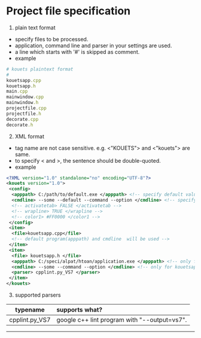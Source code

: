 # Project file specification

1. plain text format
 * specify files to be processed.
 * application, command line and parser in your settings are used.
 * a line which starts with '#' is skipped as comment.
 * example

```ruby
# kouets plaintext format
#
kouetsapp.cpp
kouetsapp.h
main.cpp
mainwindow.cpp
mainwindow.h
projectfile.cpp
projectfile.h
decorate.cpp
decorate.h
```

2. XML format
 * tag name are not case sensitive. e.g. <"KOUETS"> and <"kouets"> are same.
 * to specify < and >, the sentence should be double-quoted.
 * example

```xml
<?XML version="1.0" standalone="no" encoding="UTF-8"?>
<kouets version="1.0">
 <config>
  <apppath> C:/path/to/default.exe </apppath> <!-- specify default value -->
  <cmdline> --some --default --command --option </cmdline> <!-- specify default value -->
  <!-- activatetab> FALSE </activatetab -->
  <!-- wrapline> TRUE </wrapline -->
  <!-- color1> #FF0000 </color1 -->
 </config>
 <item>
  <file>kouetsapp.cpp</file>
  <!-- default program(apppath) and cmdline  will be used -->
 </item>
 <item>
  <file> kouetsapp.h </file>
  <apppath> C:/speci/alpat/htoan/application.exe </apppath> <!-- only for kouetsapp.h -->
  <cmdline> --some --command --option </cmdline> <!-- only for kouetsapp.h -->
  <parser> cpplint.py_VS7 </parser>
 </item>
</kouets>
```

3. supported parsers

|   typename   | supports what?                             |
|:------------:|:-------------------------------------------|
|cpplint.py_VS7|google c++ lint program with "--output=vs7".|

----
